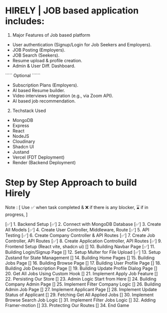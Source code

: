 # HIRELY | JOB based application includes: 

1. Major Features of Job based platform
- User authentication (Signup/Login for Job Seekers and Employers).
- JOB Posting (Employers).
- JOB Search (Seekers).
- Resume upload & profile creation.
- Admin & User Diff. Dashboard.

````` Optional ``````
- Subscription Plans (Employers).
- AI based Resume builder.
- Video interviews integration (e.g., via Zoom API).
- AI based job recommendation. 

2. Techstack Used 
- MongoDB 
- Express
- React
- NodeJS
- Cloudinary 
- Shadcn UI
- Justand
- Vercel (FDT Deployment)
- Render (Backend Deployment)

# Step by Step Approach to build Hirely  
Note : [ Use ✅ when task completed & ❌ if there is any blocker, ⌛ if in progress, ]

[✅] 1. Backend Setup
[✅] 2. Connect with MongoDB Database
[✅] 3. Create All Models
[✅] 4. Create User Controller, Middleware, Route
[✅] 5. API Testing
[✅] 6. Create Company Controller & API Routes
[✅] 7. Create Job Controller, API Routes
[✅] 8. Create Application Controller, API Routes
[✅] 9. Frontend Setup (React vite, shadcn ui)
[] 10. Building Navbar Page
[✅] 11. Building Login/Signup Page
[] 12. Setup Multer for File Upload
[✅] 13. Setup Zustand for State Management
[] 14. Building Home Pages
[] 15. Building Jobs Page
[] 16. Building Browse Page
[] 17. Building User Profile Page
[] 18. Building Job Description Page
[] 19. Building Update Profile Dialog Page
[] 20. Get All Jobs Using Custom Hook
[] 21. Implement Apply Job Feature
[] 22. Persisting Our Store
[] 23. Admin Logic Start from Here
[] 24. Building Company Admin Page
[] 25. Implement Filter Company Logic
[] 26. Building Admin Job  Page
[] 27. Implement Applicant Page
[] 28. Implement Update Status of Applicant
[] 29. Fetching Get All Applied Jobs
[] 30. Implement Browse Search Job Logic
[] 31. Implement Filter Jobs Logic
[] 32. Adding Framer-motion
[] 33. Protecting Our Routes
[] 34. End Game